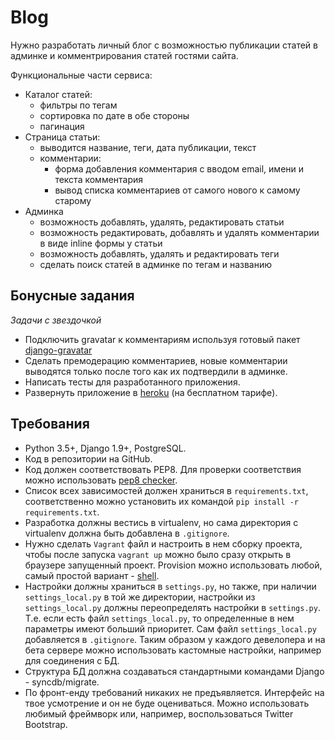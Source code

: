 # Blog

Нужно разработать личный блог с возможностью публикации статей в админке и комментрирования статей гостями сайта.

Функциональные части сервиса:

- Каталог статей:
  - фильтры по тегам
  - сортировка по дате в обе стороны
  - пагинация
- Страница статьи:
  - выводится название, теги, дата публикации, текст
  - комментарии:
    - форма добавления комментария с вводом email, имени и текста комментария
    - вывод списка комментариев от самого нового к самому старому
- Админка
  - возможность добавлять, удалять, редактировать статьи
  - возможность редактировать, добавлять и удалять комментарии в виде inline формы у статьи
  - возможность добавлять, удалять и редактировать теги
  - сделать поиск статей в админке по тегам и названию


## Бонусные задания

_Задачи с звездочкой_

-  Подключить gravatar к комментариям используя готовый пакет [django-gravatar](https://github.com/twaddington/django-gravatar)
-  Сделать премодерацию комментариев, новые комментарии выводятся только после того как их подтвердили в админке.
-  Написать тесты для разработанного приложения.
-  Развернуть приложение в [heroku](https://www.heroku.com/) (на бесплатном тарифе).

## Требования

- Python 3.5+, Django 1.9+, PostgreSQL.
- Код в репозитории на GitHub.
- Код должен соответствовать PEP8. Для проверки соответствия можно использовать [pep8 checker](https://pypi.python.org/pypi/pep8).
- Список всех зависимостей должен храниться в `requirements.txt`, соответственно можно установить их командой `pip install -r requirements.txt`.
- Разработка должны вестись в virtualenv, но сама директория с virtualenv должна быть добавлена в `.gitignore`.
- Нужно сделать `Vagrant` файл и настроить в нем сборку проекта, чтобы после запуска `vagrant up` можно было сразу открыть в браузере запущенный проект. Provision можно использовать любой, самый простой вариант - [shell](https://www.vagrantup.com/docs/provisioning/shell.html).
- Настройки должны храниться в `settings.py`, но также, при наличии `settings_local.py` в той же директории, настройки из `settings_local.py` должны переопределять настройки в `settings.py`. Т.е. если есть файл `settings_local.py`, то определенные в нем параметры имеют больший приоритет. Сам файл `settings_local.py` добавляется в `.gitignore`. Таким образом у каждого девелопера и на бета сервере можно использовать кастомные настройки, например для соединения с БД.
- Структура БД должна создаваться стандартными командами Django - syncdb/migrate.
- По фронт-енду требований никаких не предъявляется. Интерфейс на твое усмотрение и он не буде оцениваться. Можно использовать любимый фреймворк или, например, воспользоваться Twitter Bootstrap.
